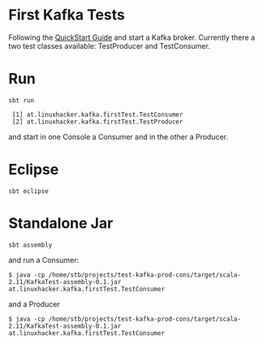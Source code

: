 # First Kafka Tests

Following the [QuickStart Guide](http://kafka.apache.org/documentation.html#quickstart) and start a Kafka broker. Currently there a two test classes available: TestProducer and TestConsumer.

# Run

```
sbt run

 [1] at.linuxhacker.kafka.firstTest.TestConsumer
 [2] at.linuxhacker.kafka.firstTest.TestProducer
```

and start in one Console a Consumer and in the other a Producer.

# Eclipse

```
sbt eclipse
```

# Standalone Jar

```
sbt assembly
```

and run a Consumer:

```
$ java -cp /home/stb/projects/test-kafka-prod-cons/target/scala-2.11/KafkaTest-assembly-0.1.jar at.linuxhacker.kafka.firstTest.TestConsumer
```

and a Producer

```
$ java -cp /home/stb/projects/test-kafka-prod-cons/target/scala-2.11/KafkaTest-assembly-0.1.jar at.linuxhacker.kafka.firstTest.TestConsumer
```
